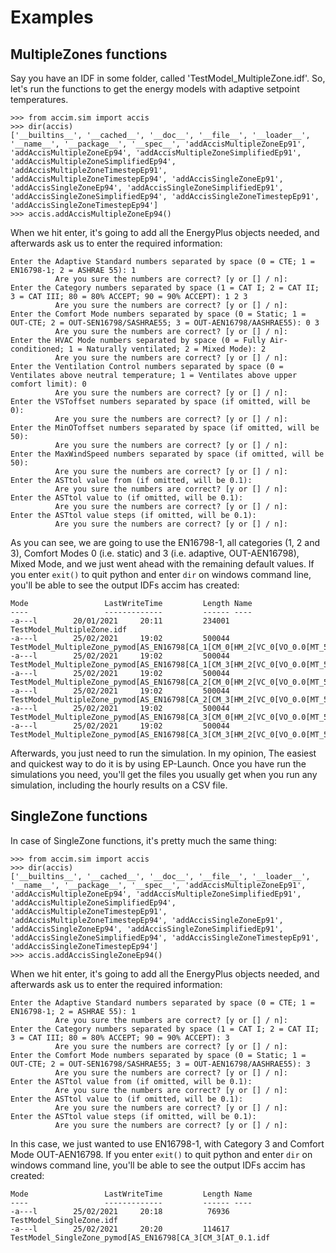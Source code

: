 # Examples

## MultipleZones functions

Say you have an IDF in some folder, called 'TestModel_MultipleZone.idf'. So, let's run the functions to get the energy models with adaptive setpoint temperatures.

```
>>> from accim.sim import accis
>>> dir(accis)
['__builtins__', '__cached__', '__doc__', '__file__', '__loader__', '__name__', '__package__', '__spec__', 'addAccisMultipleZoneEp91', 'addAccisMultipleZoneEp94', 'addAccisMultipleZoneSimplifiedEp91', 'addAccisMultipleZoneSimplifiedEp94', 'addAccisMultipleZoneTimestepEp91', 'addAccisMultipleZoneTimestepEp94', 'addAccisSingleZoneEp91', 'addAccisSingleZoneEp94', 'addAccisSingleZoneSimplifiedEp91', 'addAccisSingleZoneSimplifiedEp94', 'addAccisSingleZoneTimestepEp91', 'addAccisSingleZoneTimestepEp94']
>>> accis.addAccisMultipleZoneEp94()
```
When we hit enter, it's going to add all the EnergyPlus objects needed, and afterwards ask us to enter the required information:

```
Enter the Adaptive Standard numbers separated by space (0 = CTE; 1 = EN16798-1; 2 = ASHRAE 55): 1
          Are you sure the numbers are correct? [y or [] / n]:
Enter the Category numbers separated by space (1 = CAT I; 2 = CAT II; 3 = CAT III; 80 = 80% ACCEPT; 90 = 90% ACCEPT): 1 2 3
          Are you sure the numbers are correct? [y or [] / n]:
Enter the Comfort Mode numbers separated by space (0 = Static; 1 = OUT-CTE; 2 = OUT-SEN16798/SASHRAE55; 3 = OUT-AEN16798/AASHRAE55): 0 3
          Are you sure the numbers are correct? [y or [] / n]:
Enter the HVAC Mode numbers separated by space (0 = Fully Air-conditioned; 1 = Naturally ventilated; 2 = Mixed Mode): 2
          Are you sure the numbers are correct? [y or [] / n]:
Enter the Ventilation Control numbers separated by space (0 = Ventilates above neutral temperature; 1 = Ventilates above upper comfort limit): 0
          Are you sure the numbers are correct? [y or [] / n]:
Enter the VSToffset numbers separated by space (if omitted, will be 0):
          Are you sure the numbers are correct? [y or [] / n]:
Enter the MinOToffset numbers separated by space (if omitted, will be 50):
          Are you sure the numbers are correct? [y or [] / n]:
Enter the MaxWindSpeed numbers separated by space (if omitted, will be 50):
          Are you sure the numbers are correct? [y or [] / n]:
Enter the ASTtol value from (if omitted, will be 0.1):
          Are you sure the numbers are correct? [y or [] / n]:
Enter the ASTtol value to (if omitted, will be 0.1):
          Are you sure the numbers are correct? [y or [] / n]:
Enter the ASTtol value steps (if omitted, will be 0.1):
          Are you sure the numbers are correct? [y or [] / n]:
```
As you can see, we are going to use the EN16798-1, all categories (1, 2 and 3), Comfort Modes 0 (i.e. static) and 3 (i.e. adaptive, OUT-AEN16798), Mixed Mode, and we just went ahead with the remaining default values.
If you enter `exit()` to quit python and enter `dir` on windows command line, you'll be able to see the output IDFs accim has created:
```
Mode                 LastWriteTime         Length Name
----                 -------------         ------ ----
-a---l        20/01/2021     20:11         234001 TestModel_MultipleZone.idf
-a---l        25/02/2021     19:02         500044 TestModel_MultipleZone_pymod[AS_EN16798[CA_1[CM_0[HM_2[VC_0[VO_0.0[MT_50.0[MW_50.0[AT_0.1.idf
-a---l        25/02/2021     19:02         500044 TestModel_MultipleZone_pymod[AS_EN16798[CA_1[CM_3[HM_2[VC_0[VO_0.0[MT_50.0[MW_50.0[AT_0.1.idf
-a---l        25/02/2021     19:02         500044 TestModel_MultipleZone_pymod[AS_EN16798[CA_2[CM_0[HM_2[VC_0[VO_0.0[MT_50.0[MW_50.0[AT_0.1.idf
-a---l        25/02/2021     19:02         500044 TestModel_MultipleZone_pymod[AS_EN16798[CA_2[CM_3[HM_2[VC_0[VO_0.0[MT_50.0[MW_50.0[AT_0.1.idf
-a---l        25/02/2021     19:02         500044 TestModel_MultipleZone_pymod[AS_EN16798[CA_3[CM_0[HM_2[VC_0[VO_0.0[MT_50.0[MW_50.0[AT_0.1.idf
-a---l        25/02/2021     19:02         500044 TestModel_MultipleZone_pymod[AS_EN16798[CA_3[CM_3[HM_2[VC_0[VO_0.0[MT_50.0[MW_50.0[AT_0.1.idf
```
Afterwards, you just need to run the simulation. In my opinion, The easiest and quickest way to do it is by using EP-Launch. Once you have run the simulations you need, you'll get the files you usually get when you run any simulation, including the hourly results on a CSV file.

## SingleZone functions

In case of SingleZone functions, it's pretty much the same thing:

```
>>> from accim.sim import accis
>>> dir(accis)
['__builtins__', '__cached__', '__doc__', '__file__', '__loader__', '__name__', '__package__', '__spec__', 'addAccisMultipleZoneEp91', 'addAccisMultipleZoneEp94', 'addAccisMultipleZoneSimplifiedEp91', 'addAccisMultipleZoneSimplifiedEp94', 'addAccisMultipleZoneTimestepEp91', 'addAccisMultipleZoneTimestepEp94', 'addAccisSingleZoneEp91', 'addAccisSingleZoneEp94', 'addAccisSingleZoneSimplifiedEp91', 'addAccisSingleZoneSimplifiedEp94', 'addAccisSingleZoneTimestepEp91', 'addAccisSingleZoneTimestepEp94']
>>> accis.addAccisSingleZoneEp94()
```
When we hit enter, it's going to add all the EnergyPlus objects needed, and afterwards ask us to enter the required information:
```
Enter the Adaptive Standard numbers separated by space (0 = CTE; 1 = EN16798-1; 2 = ASHRAE 55): 1
          Are you sure the numbers are correct? [y or [] / n]:
Enter the Category numbers separated by space (1 = CAT I; 2 = CAT II; 3 = CAT III; 80 = 80% ACCEPT; 90 = 90% ACCEPT): 3
          Are you sure the numbers are correct? [y or [] / n]:
Enter the Comfort Mode numbers separated by space (0 = Static; 1 = OUT-CTE; 2 = OUT-SEN16798/SASHRAE55; 3 = OUT-AEN16798/AASHRAE55): 3
          Are you sure the numbers are correct? [y or [] / n]:
Enter the ASTtol value from (if omitted, will be 0.1):
          Are you sure the numbers are correct? [y or [] / n]:
Enter the ASTtol value to (if omitted, will be 0.1):
          Are you sure the numbers are correct? [y or [] / n]:
Enter the ASTtol value steps (if omitted, will be 0.1):
          Are you sure the numbers are correct? [y or [] / n]:
```
In this case, we just wanted to use EN16798-1, with Category 3 and Comfort Mode OUT-AEN16798.
If you enter `exit()` to quit python and enter `dir` on windows command line, you'll be able to see the output IDFs accim has created:
```
Mode                 LastWriteTime         Length Name
----                 -------------         ------ ----
-a---l        25/02/2021     20:18          76936 TestModel_SingleZone.idf
-a---l        25/02/2021     20:20         114617 TestModel_SingleZone_pymod[AS_EN16798[CA_3[CM_3[AT_0.1.idf
```
